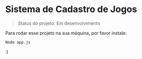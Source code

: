 <H1>Sistema de Cadastro de Jogos</H1>

> Status do projeto: Em desenvolvimento

Para rodar esse projeto na sua máquina, por favor instale:

```
Node app.js

```

:)